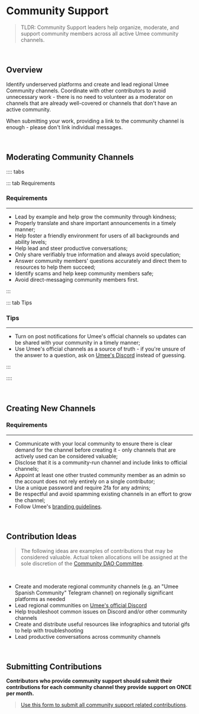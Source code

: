 # Community Support

> TLDR: Community Support leaders help organize, moderate, and support community members across all active Umee community channels.

<br>

## Overview

Identify underserved platforms and create and lead regional Umee Community channels. Coordinate with other contributors to avoid unnecessary work - there is no need to volunteer as a moderator on channels that are already well-covered or channels that don't have an active community.

When submitting your work, providing a link to the community channel is enough - please don't link individual messages.

<br>

## Moderating Community Channels

:::: tabs

::: tab Requirements

### Requirements

****

- Lead by example and help grow the community through kindness;
- Properly translate and share important announcements in a timely manner;
- Help foster a friendly environment for users of all backgrounds and ability levels;
- Help lead and steer productive conversations;
- Only share verifiably true information and always avoid speculation;
- Answer community members' questions accurately and direct them to resources to help them succeed;
- Identify scams and help keep community members safe;
- Avoid direct-messaging community members first.

:::

::: tab Tips

### Tips

****

- Turn on post notifications for Umee's official channels so updates can be shared with your community in a timely manner;
- Use Umee's official channels as a source of truth - if you're unsure of the answer to a question, ask on [Umee's Discord]() instead of guessing.

:::

::::

<br>

## Creating New Channels

### Requirements

****

- Communicate with your local community to ensure there is clear demand for the channel before creating it - only channels that are actively used can be considered valuable;
- Disclose that it is a community-run channel and include links to official channels;
- Appoint at least one other trusted community member as an admin so the account does not rely entirely on a single contributor;
- Use a unique password and require 2fa for any admins;
- Be respectful and avoid spamming existing channels in an effort to grow the channel;
- Follow Umee's [branding guidelines](https://umee.cc/brand/).

<br>

## Contribution Ideas

> The following ideas are examples of contributions that may be considered valuable. Actual token allocations will be assigned at the sole discretion of the [Community DAO Committee]().

<br>

- Create and moderate regional community channels (e.g. an "Umee Spanish Community" Telegram channel) on regionally significant platforms as needed
- Lead regional communities on [Umee's official Discord]()
- Help troubleshoot common issues on Discord and/or other community channels
- Create and distribute useful resources like infographics and tutorial gifs to help with troubleshooting 
- Lead productive conversations across community channels

<br>

## Submitting Contributions

**Contributors who provide community support should submit their contributions for each community channel they provide support on ONCE per month.**

> [Use this form to submit all community support related contributions](https://dyno.gg/form/1e31964c).